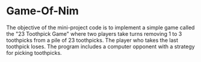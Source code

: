 # Game-Of-Nim
The objective of the mini-project code is to implement a simple game called the "23 Toothpick Game" where two players take turns removing 1 to 3 toothpicks from a pile of 23 toothpicks. The player who takes the last toothpick loses. The program includes a computer opponent with a strategy for picking toothpicks.
